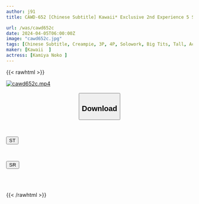 ```yaml
---
author: j91
title: CAWD-652 [Chinese Subtitle] Kawaii* Exclusive 2nd Experience 5 Super-feeling First Experiences That Awaken The 175 Cm Super Talented Body That Still Lacks Experience And Convulsions Noko Kamiya

url: /was/cawd652c
date: 2024-04-05T06:00:00Z
image: "cawd652c.jpg"
tags: [Chinese Subtitle, Creampie, 3P, 4P, Solowork, Big Tits, Tall, Acme · Orgasm	]
maker: [Kawaii  ]
actress: [Kamiya Noko ]
---
```



{{< rawhtml >}}

<div class="video" data-videoid="2WMpojwdlYFZ3kJ">
    <a href="javascript:;">
        <img src="/was/cawd652c/cawd652c.jpg" width="WIDTH" height="HEIGHT" alt="cawd652c.mp4" loading="lazy">
    </a>
</div>

<script type="text/javascript" src="https://j91.asia/asset/on-demand-st.js"></script>

<br>
  <link rel="stylesheet" href="https://j91.asia/asset/bs5.css">
  
  <center>
  <button class="btn btn-primary" type="button" data-bs-toggle="collapse" data-bs-target=".multi-collapse" aria-expanded="false" aria-controls="multiCollapseExample1 multiCollapseExample2"><h2>Download</h2></button></center>
</p>
<div class="row">
  <div class="col">
    <div class="collapse multi-collapse" id="multiCollapseExample1">
      <div class="card card-body">
	      	      <br>
<div class="buttons">  
<p><a href="https://streamtape.to/v/2WMpojwdlYFZ3kJ" target="_blank"><button class="btn-hover color-3"><i class="fa fa-download"></i> ST</button></a></p></div>
    </div>
  </div>
</div>
  <div class="col">
    <div class="collapse multi-collapse" id="multiCollapseExample2">
      <div class="card card-body">
	      <br>
<div class="buttons">
<p><a href="https://rubystm.com/pz1cgggpighe" target="_blank"><button class="btn-hover color-9"><i class="fa fa-download"></i> SR</button></a></p></div>
<br><br>
      </div>
    </div>
  </div>
</div>

{{< /rawhtml >}}